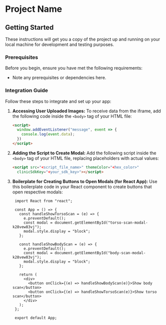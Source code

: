 # Project Name

## Getting Started

These instructions will get you a copy of the project up and running on your local machine for development and testing purposes.

### Prerequisites

Before you begin, ensure you have met the following requirements:

* Note any prerequisites or dependencies here.

### Integration Guide

Follow these steps to integrate and set up your app:

1. **Accessing User Uploaded Images:**
   To receive data from the iframe, add the following code inside the `<body>` tag of your HTML file:
   ```html
   <script>
     window.addEventListener("message", event => {
       console.log(event.data);
     })
   </script>

2. **Adding the Script to Create Modal:**
   Add the following script inside the `<body>` tag of your HTML file, replacing placeholders with actual values:
   ```HTML
   <script src="<script_file_name>" themeColor="<hex_color>"
     clinicSdkKey="<your_sdk_key>"></script>

3. **Boilerplate for Creating Buttons to Open Modals (for React App):**
   Use this boilerplate code in your React component to create buttons that open respective modals:
   ```JSX
    import React from "react";
    
    const App = () => {
      const handleShowTorsoScan = (e) => {
        e.preventDefault();
        const modal = document.getElementById("torso-scan-modal-k28vew83vj");
        modal.style.display = "block";
      };
    
      const handleShowBodyScan = (e) => {
        e.preventDefault();
        const modal = document.getElementById("body-scan-modal-k28vew83vj");
        modal.style.display = "block";
      };
    
      return (
        <div>
          <button onClick={(e) => handleShowBodyScan(e)}>Show body scan</button>
          <button onClick={(e) => handleShowTorsoScan(e)}>Show torso scan</button>
        </div>
      );
    };
    
    export default App;
